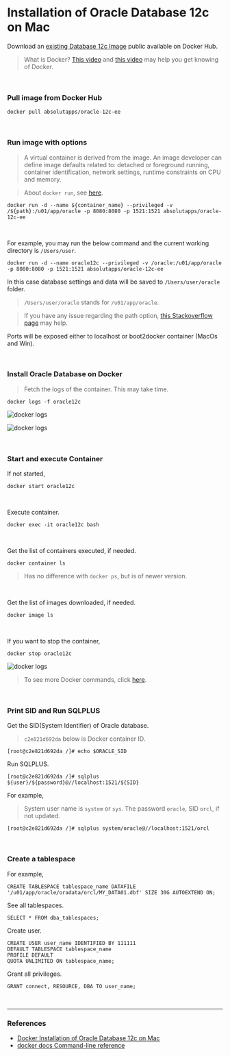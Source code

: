 # Installation of Oracle Database 12c on Mac

Download an [existing Database 12c Image](https://hub.docker.com/r/absolutapps/oracle-12c-ee) public available on Docker Hub.

> What is Docker? [This video](https://www.youtube.com/watch?v=tPjpcsgxgWc) and [this video](https://www.youtube.com/watch?v=chnCcGCTyBg) may help you get knowing of Docker.

<br>

### Pull image from Docker Hub

```
docker pull absolutapps/oracle-12c-ee
```

<br>

### Run image with options

> A virtual container is derived from the image. An image developer can define image defaults related to: detached or foreground running, container identification, network settings, runtime constraints on CPU and memory.

> About `docker run`, see [here](https://docs.docker.com/engine/reference/run/).

```
docker run -d --name ${container_name} --privileged -v /${path}:/u01/app/oracle -p 8080:8080 -p 1521:1521 absolutapps/oracle-12c-ee
```

<br>

For example, you may run the below command and the current working directory is `/Users/user`.

```
docker run -d --name oracle12c --privileged -v /oracle:/u01/app/oracle -p 8080:8080 -p 1521:1521 absolutapps/oracle-12c-ee
```

In this case database settings and data will be saved to `/Users/user/oracle` folder.

> `/Users/user/oracle` stands for `/u01/app/oracle`.

> If you have any issue regarding the path option, [this Stackoverflow page](https://stackoverflow.com/questions/45122459/docker-mounts-denied-the-paths-are-not-shared-from-os-x-and-are-not-known) may help.

Ports will be exposed either to localhost or boot2docker container (MacOs and Win).

<br>

### Install Oracle Database on Docker

> Fetch the logs of the container. This may take time.

```
docker logs -f oracle12c
```

![docker logs](./../../img/dockerLogs1.png)

![docker logs](./../../img/dockerLogs2.png)

<br>

### Start and execute Container

If not started,

```
docker start oracle12c
```

<br>

Execute container.

```
docker exec -it oracle12c bash
```

<br>

Get the list of containers executed, if needed.

```
docker container ls
```

> Has no difference with `docker ps`, but is of newer version.

<br>

Get the list of images downloaded, if needed.

```
docker image ls
```

<br>

If you want to stop the container,

```
docker stop oracle12c
```

![docker logs](./../../img/dockerLogs3.png)

> To see more Docker commands, click [here](https://docs.docker.com/engine/reference/run/).

<br>

### Print SID and Run SQLPLUS

Get the SID(System Identifier) of Oracle database.

> `c2e821d692da` below is Docker container ID.

```
[root@c2e821d692da /]# echo $ORACLE_SID
```

Run SQLPLUS.

```
[root@c2e821d692da /]# sqlplus ${user}/${password}@//localhost:1521/${SID}
```

For example,

> System user name is `system` or `sys`. The password `oracle`, SID `orcl`, if not updated.

```
[root@c2e821d692da /]# sqlplus system/oracle@//localhost:1521/orcl
```

<br>

### Create a tablespace

For example,

```
CREATE TABLESPACE tablespace_name DATAFILE '/u01/app/oracle/oradata/orcl/MY_DATA01.dbf' SIZE 30G AUTOEXTEND ON;
```

See all tablespaces.

```
SELECT * FROM dba_tablespaces;
```

Create user.

```
CREATE USER user_name IDENTIFIED BY 111111
DEFAULT TABLESPACE tablespace_name
PROFILE DEFAULT
QUOTA UNLIMITED ON tablespace_name;
```

Grant all privileges.

```
GRANT connect, RESOURCE, DBA TO user_name;
```

<br>

---

### References

- [Docker Installation of Oracle Database 12c on Mac](https://oraclespin.com/2018/03/30/docker-installation-of-oracle-database-12c-on-mac/)
- [docker docs Command-line reference](https://docs.docker.com/engine/reference/run/)
